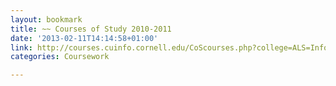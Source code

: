 ```yaml
---
layout: bookmark
title: ~~ Courses of Study 2010-2011
date: '2013-02-11T14:14:58+01:00'
link: http://courses.cuinfo.cornell.edu/CoScourses.php?college=ALS=Information+Science
categories: Coursework

---
```

